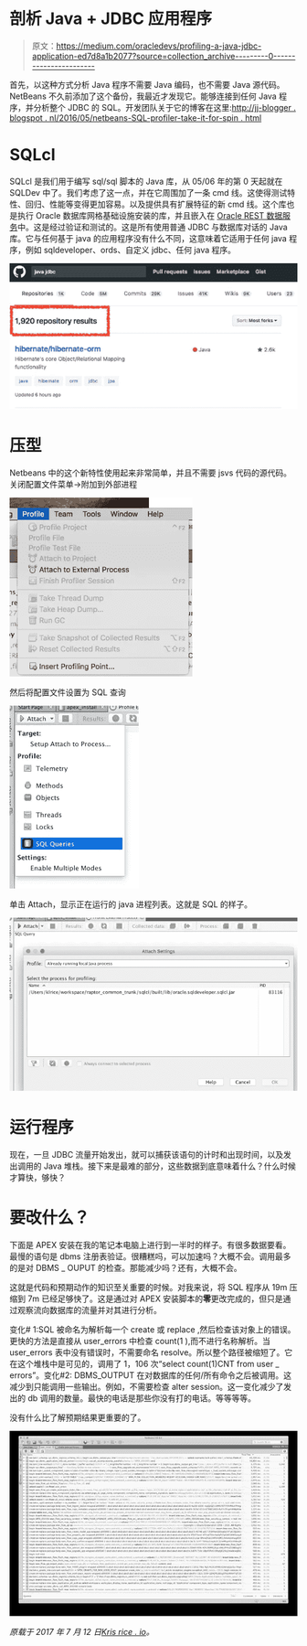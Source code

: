 # 剖析 Java + JDBC 应用程序

> 原文：<https://medium.com/oracledevs/profiling-a-java-jdbc-application-ed7d8a1b2077?source=collection_archive---------0----------------------->

首先，以这种方式分析 Java 程序不需要 Java 编码，也不需要 Java 源代码。NetBeans 不久前添加了这个备份，我最近才发现它。能够连接到任何 Java 程序，并分析整个 JDBC 的 SQL。开发团队关于它的博客在这里:[http://jj-blogger . blogspot . nl/2016/05/netbeans-SQL-profiler-take-it-for-spin . html](http://jj-blogger.blogspot.nl/2016/05/netbeans-sql-profiler-take-it-for-spin.html)

# SQLcl

SQLcl 是我们用于编写 sql/sql 脚本的 Java 库，从 05/06 年的第 0 天起就在 SQLDev 中了。我们考虑了这一点，并在它周围加了一条 cmd 线。这使得测试特性、回归、性能等变得更加容易。以及提供具有扩展特征的新 cmd 线。这个库也是执行 Oracle 数据库网格基础设施安装的库，并且嵌入在 [Oracle REST 数据服务](http://oracle.com/rest)中。这是经过验证和测试的。这是所有使用普通 JDBC 与数据库对话的 Java 库。它与任何基于 java 的应用程序没有什么不同，这意味着它适用于任何 java 程序，例如 sqldeveloper、ords、自定义 jdbc、任何 java 程序。

![](img/77ec7daecd94118ef8dbb2df1f00f020.png)

# 压型

Netbeans 中的这个新特性使用起来非常简单，并且不需要 jsvs 代码的源代码。关闭配置文件菜单→附加到外部进程

![](img/2074f1dd17a1499d9edf89df91ed194c.png)

然后将配置文件设置为 SQL 查询

![](img/dbf9ae76d932de21893c19eff5134dbb.png)

单击 Attach，显示正在运行的 java 进程列表。这就是 SQL 的样子。

![](img/8bfe6c1dab4809b3e5541548bb635d73.png)

# 运行程序

现在，一旦 JDBC 流量开始发出，就可以捕获该语句的计时和出现时间，以及发出调用的 Java 堆栈。接下来是最难的部分，这些数据到底意味着什么？什么时候才算快，够快？

# 要改什么？

下面是 APEX 安装在我的笔记本电脑上进行到一半时的样子。有很多数据要看。最慢的语句是 dbms 注册表验证。很糟糕吗，可以加速吗？大概不会。调用最多的是对 DBMS _ OUPUT 的检查。那能减少吗？还有，大概不会。

这就是代码和预期动作的知识至关重要的时候。对我来说，将 SQL 程序从 19m 压缩到 7m 已经足够快了。这是通过对 APEX 安装脚本的**零**更改完成的，但只是通过观察流向数据库的流量并对其进行分析。

变化# 1:SQL 被命名为解析每一个 create 或 replace <plsql object="">,然后检查该对象上的错误。更快的方法是直接从 user_errors 中检查 count(1 ),而不进行名称解析。当 user_errors 表中没有错误时，不需要命名 resolve。所以整个路径被缩短了。它在这个堆栈中是可见的，调用了 1，106 次“select count(1)CNT from user _ errors”。变化#2: DBMS_OUTPUT 在对数据库的任何/所有命令之后被调用。这减少到只能调用一些输出。例如，不需要检查 alter session。这一变化减少了发出的 db 调用的数量。最快的电话是那些你没有打的电话。等等等等。</plsql>

没有什么比了解预期结果更重要的了。

![](img/1b744a99041bba42ab9bfad64283d923.png)

*原载于 2017 年 7 月 12 日*[*Kris rice . io*](http://krisrice.io/2017-07-12-profiling-java-jdbc-application/)*。*